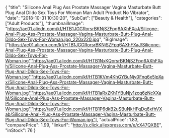 {
	"title": "Silicone Anal Plug Ass Prostate Massager Vagina Masturbate Butt Plug Anal Dildo Sex Toys For Woman Man Adult Product No Vibrator",
	"date": "2018-10-31 10:30:20",
	"SubCat": ["Beauty & Health"],
	"categories": ["Adult Products"],
	"thumbnailImage": "https://ae01.alicdn.com/kf/HTB1JGGRorsrBKNjSZFpq6AXhFXaJ/Silicone-Anal-Plug-Ass-Prostate-Massager-Vagina-Masturbate-Butt-Plug-Anal-Dildo-Sex-Toys-For-Woman.jpg_220x220.jpg",
	"BigImage": ["https://ae01.alicdn.com/kf/HTB1JGGRorsrBKNjSZFpq6AXhFXaJ/Silicone-Anal-Plug-Ass-Prostate-Massager-Vagina-Masturbate-Butt-Plug-Anal-Dildo-Sex-Toys-For-Woman.jpg","https://ae01.alicdn.com/kf/HTB1NxKQorsrBKNjSZFpq6AXhFXah/Silicone-Anal-Plug-Ass-Prostate-Massager-Vagina-Masturbate-Butt-Plug-Anal-Dildo-Sex-Toys-For-Woman.jpg","https://ae01.alicdn.com/kf/HTB1KVm4KhGYBuNjy0Fnq6x5lpXax/Silicone-Anal-Plug-Ass-Prostate-Massager-Vagina-Masturbate-Butt-Plug-Anal-Dildo-Sex-Toys-For-Woman.jpg","https://ae01.alicdn.com/kf/HTB1aRxZKh1YBuNjy1zcq6zNcXXaM/Silicone-Anal-Plug-Ass-Prostate-Massager-Vagina-Masturbate-Butt-Plug-Anal-Dildo-Sex-Toys-For-Woman.jpg","https://ae01.alicdn.com/kf/HTB1P6dkB2uSBuNkHFqDq6xfhVXab/Silicone-Anal-Plug-Ass-Prostate-Massager-Vagina-Masturbate-Butt-Plug-Anal-Dildo-Sex-Toys-For-Woman.jpg"],
	"actualPrice": 1.83,
	"comparePrice": 1.99,
	"linkurl": "http://s.click.aliexpress.com/e/cX47QXBE",
	"inStock": 76
}
